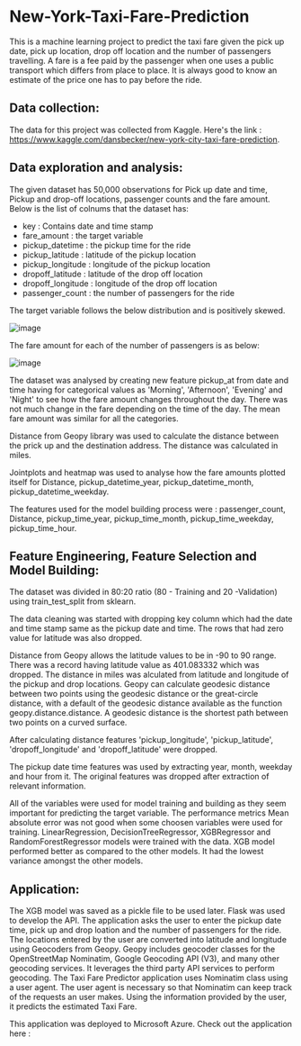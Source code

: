# New-York-Taxi-Fare-Prediction

This is a machine learning project to predict the taxi fare given the pick up date, pick up location, drop off location and the number of passengers travelling. A fare is a fee paid by the passenger when one uses a public transport which differs from place to place. It is always good to know an estimate of the price one has to pay before the ride.

## Data collection:
The data for this project was collected from Kaggle. Here's the link : https://www.kaggle.com/dansbecker/new-york-city-taxi-fare-prediction.

## Data exploration and analysis:
The given dataset has 50,000 observations for Pick up date and time, Pickup and drop-off locations, passenger counts and the fare amount. Below is the list of colnums that the dataset has:

 - key : Contains date and time stamp 
 - fare_amount : the target variable
 - pickup_datetime : the pickup time for the ride 
 - pickup_latitude : latitude of the pickup location
 - pickup_longitude : longitude of the pickup location
 - dropoff_latitude : latitude of the drop off location
 - dropoff_longitude : longitude of the drop off location
 - passenger_count : the number of passengers for the ride

The target variable follows the below distribution and is positively skewed.


![image](https://user-images.githubusercontent.com/38220315/114553244-114f7180-9c83-11eb-9420-19724aca998d.png)

The fare amount for each of the number of passengers is as below:

![image](https://user-images.githubusercontent.com/38220315/114553789-a488a700-9c83-11eb-8dba-6816e5f0580e.png)

The dataset was analysed by creating new feature pickup_at from date and time having for categorical values as 'Morning', 'Afternoon', 'Evening' and 'Night' to see how the fare amount changes throughout the day. There was not much change in the fare depending on the time of the day. The mean fare amount was similar for all the categories.

Distance from Geopy library was used to calculate the distance between the prick up and the destination address. The distance was calculated in miles. 

Jointplots and heatmap was used to analyse how the fare amounts plotted itself for Distance, pickup_datetime_year, pickup_datetime_month, pickup_datetime_weekday.

The features used for the model building process were : passenger_count, Distance, pickup_time_year, pickup_time_month, pickup_time_weekday, pickup_time_hour.

## Feature Engineering, Feature Selection and Model Building:
The dataset was divided in 80:20 ratio (80 - Training and 20 -Validation) using train_test_split from sklearn.

The data cleaning was started with dropping key column which had the date and time stamp same as the pickup date and time. The rows that had zero value for latitude was also dropped. 

Distance from Geopy allows the latitude values to be in -90 to 90 range. There was a record having latitude value as 401.083332 which was dropped. The distance in miles was alculated from latitude and longitude of the pickup and drop locations. Geopy can calculate geodesic distance between two points using the geodesic distance or the great-circle distance, with a default of the geodesic distance available as the function geopy.distance.distance.  A geodesic distance is the shortest path between two points on a curved
surface.

After calculating distance features 'pickup_longitude', 'pickup_latitude', 'dropoff_longitude' and 'dropoff_latitude' were dropped.

The pickup date time features was used by extracting year, month, weekday and hour from it. The original features was dropped after extraction of relevant information. 

All of the variables were used for model training and building as they seem important for predicting the target variable. The performance metrics Mean absolute error was not good when some choosen variables were used for training.
LinearRegression, DecisionTreeRegressor, XGBRegressor and RandomForestRegressor models were trained with the data. XGB model performed better as compared to the other models. It had the lowest variance amongst the other models.

## Application:
The XGB model was saved as a pickle file to be used later. Flask was used to develop the API.
The application asks the user to enter the pickup date time, pick up and drop loation and the number of passengers for the ride. The locations entered by the user are converted into latitude and longitude using Geocoders from Geopy. Geopy includes geocoder classes for the OpenStreetMap Nominatim, Google Geocoding API (V3), and many other geocoding services. It leverages the third party API services to perform geocoding. The Taxi Fare Predictor application uses Nominatim class using a user agent. The user agent is necessary so that Nominatim can keep track of the requests an user makes. 
Using the information provided by the user, it predicts the estimated Taxi Fare.

This application was deployed to Microsoft Azure. 
Check out the application here : 

